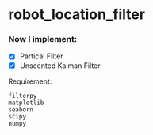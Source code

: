 # robot_location_filter


### Now I implement:
- [x] Partical Filter
- [x] Unscented Kalman Filter 

Requirement:  
```
filterpy 
matplotlib  
seaborn
scipy  
numpy
```


